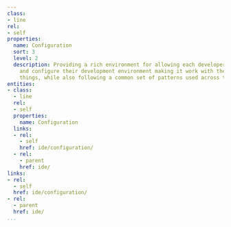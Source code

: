 ```yaml
---
class:
- line
rel:
- self
properties:
  name: Configuration
  sort: 3
  level: 2
  description: Providing a rich environment for allowing each developer to customize
    and configure their development environment making it work with their way of doing
    things, while also following a common set of patterns used across teams.
entities:
- class:
  - line
  rel:
  - self
  properties:
    name: Configuration
  links:
  - rel:
    - self
    href: ide/configuration/
  - rel:
    - parent
    href: ide/
links:
- rel:
  - self
  href: ide/configuration/
- rel:
  - parent
  href: ide/
...
```

